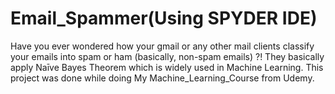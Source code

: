 # Email_Spammer(Using SPYDER IDE)
Have you ever wondered how your gmail or any other mail clients classify your emails
into spam or ham (basically, non-spam emails) ?!
They basically apply Naīve Bayes Theorem which is widely used in Machine Learning.
This project was done while doing My Machine_Learning_Course from Udemy.
